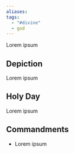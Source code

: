 ```yaml
---
aliases: 
tags:
  - "#divine"
  - god
---
```

Lorem ipsum
## Depiction
Lorem ipsum
## Holy Day
Lorem ipsum
## Commandments
- Lorem ipsum
